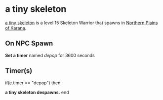 # a tiny skeleton



[a tiny skeleton](/npc/13120) is a level 15 Skeleton Warrior that spawns in [Northern Plains of Karana](/zone/13).



## On NPC Spawn

**Set a timer** named *depop* for 3600 seconds


## Timer(s)

if(e.timer == "depop") then


**a tiny skeleton despawns.**
end